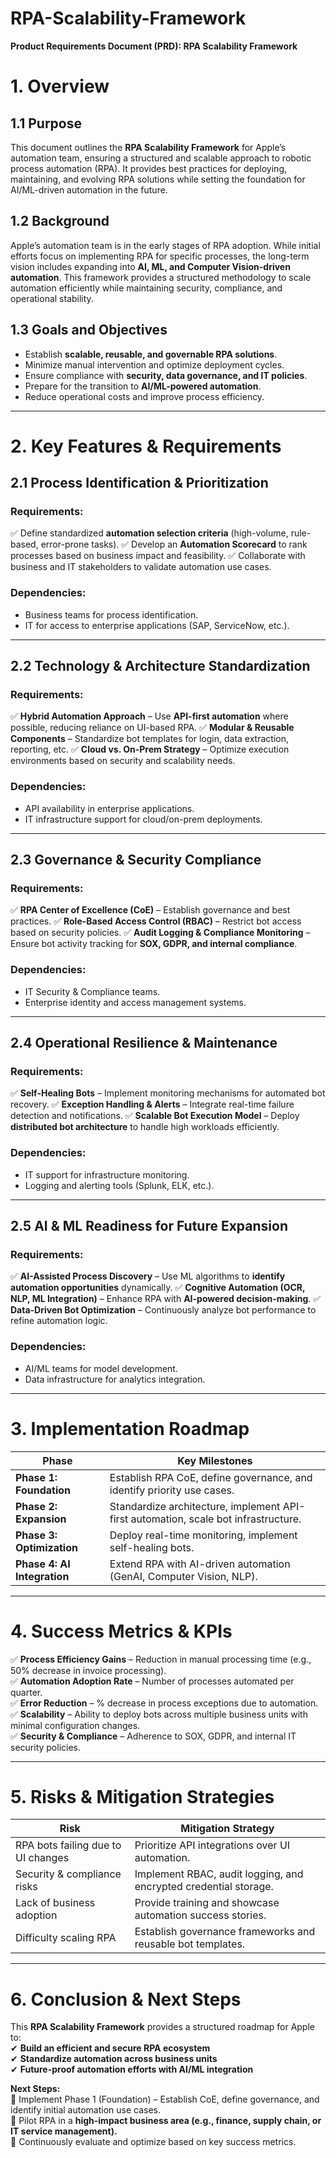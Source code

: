 # RPA-Scalability-Framework
**Product Requirements Document (PRD): RPA Scalability Framework**

# **1. Overview**
## **1.1 Purpose**
This document outlines the **RPA Scalability Framework** for Apple’s automation team, ensuring a structured and scalable approach to robotic process automation (RPA). It provides best practices for deploying, maintaining, and evolving RPA solutions while setting the foundation for AI/ML-driven automation in the future.

## **1.2 Background**
Apple’s automation team is in the early stages of RPA adoption. While initial efforts focus on implementing RPA for specific processes, the long-term vision includes expanding into **AI, ML, and Computer Vision-driven automation**. This framework provides a structured methodology to scale automation efficiently while maintaining security, compliance, and operational stability.

## **1.3 Goals and Objectives**
- Establish **scalable, reusable, and governable RPA solutions**.
- Minimize manual intervention and optimize deployment cycles.
- Ensure compliance with **security, data governance, and IT policies**.
- Prepare for the transition to **AI/ML-powered automation**.
- Reduce operational costs and improve process efficiency.

---

# **2. Key Features & Requirements**
## **2.1 Process Identification & Prioritization**
### **Requirements:**
✅ Define standardized **automation selection criteria** (high-volume, rule-based, error-prone tasks).
✅ Develop an **Automation Scorecard** to rank processes based on business impact and feasibility.
✅ Collaborate with business and IT stakeholders to validate automation use cases.

### **Dependencies:**
- Business teams for process identification.
- IT for access to enterprise applications (SAP, ServiceNow, etc.).

---

## **2.2 Technology & Architecture Standardization**
### **Requirements:**
✅ **Hybrid Automation Approach** – Use **API-first automation** where possible, reducing reliance on UI-based RPA.
✅ **Modular & Reusable Components** – Standardize bot templates for login, data extraction, reporting, etc.
✅ **Cloud vs. On-Prem Strategy** – Optimize execution environments based on security and scalability needs.

### **Dependencies:**
- API availability in enterprise applications.
- IT infrastructure support for cloud/on-prem deployments.

---

## **2.3 Governance & Security Compliance**
### **Requirements:**
✅ **RPA Center of Excellence (CoE)** – Establish governance and best practices.
✅ **Role-Based Access Control (RBAC)** – Restrict bot access based on security policies.
✅ **Audit Logging & Compliance Monitoring** – Ensure bot activity tracking for **SOX, GDPR, and internal compliance**.

### **Dependencies:**
- IT Security & Compliance teams.
- Enterprise identity and access management systems.

---

## **2.4 Operational Resilience & Maintenance**
### **Requirements:**
✅ **Self-Healing Bots** – Implement monitoring mechanisms for automated bot recovery.
✅ **Exception Handling & Alerts** – Integrate real-time failure detection and notifications.
✅ **Scalable Bot Execution Model** – Deploy **distributed bot architecture** to handle high workloads efficiently.

### **Dependencies:**
- IT support for infrastructure monitoring.
- Logging and alerting tools (Splunk, ELK, etc.).

---

## **2.5 AI & ML Readiness for Future Expansion**
### **Requirements:**
✅ **AI-Assisted Process Discovery** – Use ML algorithms to **identify automation opportunities** dynamically.
✅ **Cognitive Automation (OCR, NLP, ML Integration)** – Enhance RPA with **AI-powered decision-making**.
✅ **Data-Driven Bot Optimization** – Continuously analyze bot performance to refine automation logic.

### **Dependencies:**
- AI/ML teams for model development.
- Data infrastructure for analytics integration.

---

# **3. Implementation Roadmap**
| **Phase** | **Key Milestones** |
|----------|------------------|
| **Phase 1: Foundation** | Establish RPA CoE, define governance, and identify priority use cases. |
| **Phase 2: Expansion** | Standardize architecture, implement API-first automation, scale bot infrastructure. |
| **Phase 3: Optimization** | Deploy real-time monitoring, implement self-healing bots. |
| **Phase 4: AI Integration** | Extend RPA with AI-driven automation (GenAI, Computer Vision, NLP). |

---

# **4. Success Metrics & KPIs**
✅ **Process Efficiency Gains** – Reduction in manual processing time (e.g., 50% decrease in invoice processing).  
✅ **Automation Adoption Rate** – Number of processes automated per quarter.  
✅ **Error Reduction** – % decrease in process exceptions due to automation.  
✅ **Scalability** – Ability to deploy bots across multiple business units with minimal configuration changes.  
✅ **Security & Compliance** – Adherence to SOX, GDPR, and internal IT security policies.

---

# **5. Risks & Mitigation Strategies**
| **Risk** | **Mitigation Strategy** |
|----------|------------------|
| RPA bots failing due to UI changes | Prioritize API integrations over UI automation. |
| Security & compliance risks | Implement RBAC, audit logging, and encrypted credential storage. |
| Lack of business adoption | Provide training and showcase automation success stories. |
| Difficulty scaling RPA | Establish governance frameworks and reusable bot templates. |

---

# **6. Conclusion & Next Steps**
This **RPA Scalability Framework** provides a structured roadmap for Apple to:  
✔ **Build an efficient and secure RPA ecosystem**  
✔ **Standardize automation across business units**  
✔ **Future-proof automation efforts with AI/ML integration**  

**Next Steps:**  
📌 Implement Phase 1 (Foundation) – Establish CoE, define governance, and identify initial automation use cases.  
📌 Pilot RPA in a **high-impact business area (e.g., finance, supply chain, or IT service management).**  
📌 Continuously evaluate and optimize based on key success metrics.  

